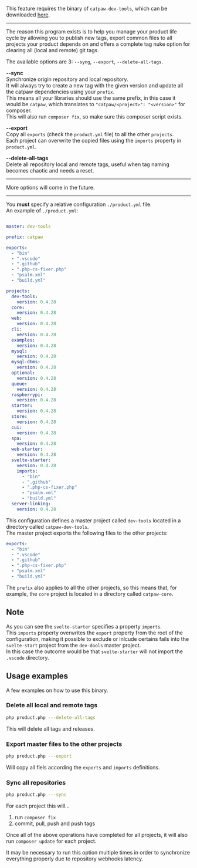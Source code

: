This feature requires the binary of `catpaw-dev-tools`, which can be downloaded [here](https://github.com/tncrazvan/catpaw-dev-tools/releases).
<hr/>

The reason this program exists is to help you manage your product life cycle by allowing you to publish new tags, export common files to all projects your product depends on and offers a complete tag nuke option for clearing all (local and remote) git tags.

The available options are 3: `--syng`, `--export`, `--delete-all-tags`.


__--sync__<br/>
   Synchronize origin repository and local repository.<br/>
   It will always try to create a new tag with the given version and update all the catpaw dependencies using your `prefix`.<br/>
   This means all your libraries should use the same prefix, in this case it would be `catpaw`, which translates to `"catpaw/<project>": "<version>"` for composer.<br/>
   This will also run `composer fix`, so make sure this composer script exists.
   
__--export__<br/>
   Copy all `exports` (check the `product.yml` file) to all the other `projects`.<br/>
   Each project can overwrite the copied files using the `imports` property in `product.yml`.

__--delete-all-tags__<br/>
   Delete all repository local and remote tags, useful when tag naming becomes chaotic and needs a reset.

---

More options will come in the future.

---

You __must__ specify a relative configuration `./product.yml` file.<br/>
An example of `./product.yml`:
```yaml

master: dev-tools

prefix: catpaw

exports:
  - "bin"
  - ".vscode"
  - ".github"
  - ".php-cs-fixer.php"
  - "psalm.xml"
  - "build.yml"

projects:
  dev-tools:
    version: 0.4.28
  core:
    version: 0.4.28
  web:
    version: 0.4.28
  cli:
    version: 0.4.28
  examples:
    version: 0.4.28
  mysql:
    version: 0.4.28
  mysql-dbms:
    version: 0.4.28
  optional:
    version: 0.4.28
  queue:
    version: 0.4.28
  raspberrypi:
    version: 0.4.28
  starter:
    version: 0.4.28
  store:
    version: 0.4.28
  cui:
    version: 0.4.28
  spa:
    version: 0.4.28
  web-starter:
    version: 0.4.28
  svelte-starter:
    version: 0.4.28
    imports:
      - "bin"
      - ".github"
      - ".php-cs-fixer.php"
      - "psalm.xml"
      - "build.yml"
  server-linking:
    version: 0.4.28
```

This configuration defines a master project called `dev-tools` located in a directory called `catpaw-dev-tools`.<br/>
The master project exports the following files to the other projects:

```yaml
exports:
  - "bin"
  - ".vscode"
  - ".github"
  - ".php-cs-fixer.php"
  - "psalm.xml"
  - "build.yml"
```

The `prefix` also applies to all the other projects, so this means that, for example, the `core` project is located in a directory called `catpaw-core`.

## Note
As you can see the `svelte-starter` specifies a property `imports`.<br/>
This  `imports` property overwrites the `export` property from the root of the configuration, making it possible to exclude or  inlcude certains fails into the  `svelte-start` project from the `dev-dools` master project.<br/>
In this case the outcome would be that `svelte-starter` will not import the `.vscode` directory.

## Usage examples

A few examples on how to use this binary.

### Delete all local and remote tags
```bash
php product.php ---delete-all-tags
```
This will delete all tags and releases.


### Export master files to the other projects
```bash
php product.php ---export
```
Will copy all fiels according the `exports` and `imports` definitions.

### Sync all repositories
```bash
php product.php ---sync
```
For each project this will...
1. run `composer fix`
1. commit, pull, push and push tags

Once all of the above operations have completed for all projects, it will also run `composer update` for each project.

It may be necessary to run this option multiple times in order to synchronize everything properly due to repository webhooks latency.